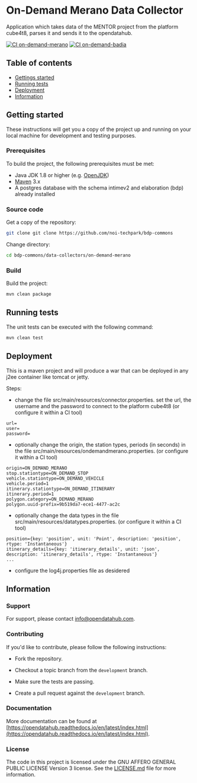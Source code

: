<!--
SPDX-FileCopyrightText: NOI Techpark <digital@noi.com>

SPDX-License-Identifier: CC0-1.0
-->

# On-Demand Merano Data Collector

Application which takes data of the MENTOR project from the platform cube4t8, parses it and sends it to the opendatahub.

[![CI on-demand-merano](https://github.com/noi-techpark/bdp-commons/actions/workflows/ci-on-demand-merano.yml/badge.svg)](https://github.com/noi-techpark/bdp-commons/actions/workflows/ci-on-demand-merano.yml)
[![CI on-demand-badia](https://github.com/noi-techpark/bdp-commons/actions/workflows/ci-on-demand-badia.yml/badge.svg)](https://github.com/noi-techpark/bdp-commons/actions/workflows/ci-on-demand-badia.yml)

## Table of contents

- [Gettings started](#getting-started)
- [Running tests](#running-tests)
- [Deployment](#deployment)
- [Information](#information)

## Getting started

These instructions will get you a copy of the project up and running on your local machine for development and testing
purposes.

### Prerequisites

To build the project, the following prerequisites must be met:

- Java JDK 1.8 or higher (e.g. [OpenJDK](https://openjdk.java.net/))
- [Maven](https://maven.apache.org/) 3.x
- A postgres database with the schema intimev2 and elaboration (bdp) already installed

### Source code

Get a copy of the repository:

```bash
git clone git clone https://github.com/noi-techpark/bdp-commons
```

Change directory:

```bash
cd bdp-commons/data-collectors/on-demand-merano
```

### Build

Build the project:

```bash
mvn clean package
```

## Running tests

The unit tests can be executed with the following command:

```bash
mvn clean test
```

## Deployment

This is a maven project and will produce a war that can be deployed in any j2ee container like tomcat or jetty.

Steps:

* change the file src/main/resources/connector.properties. set the url, the username and the
  password to connect to the platform cube4t8 (or configure it within a CI tool)

```
url=
user=
password=
```

* optionally change the origin, the station types, periods (in seconds) in
  the file src/main/resources/ondemandmerano.properties. (or configure it within a CI tool)

```
origin=ON_DEMAND_MERANO
stop.stationtype=ON_DEMAND_STOP
vehicle.stationtype=ON_DEMAND_VEHICLE
vehicle.period=1
itinerary.stationtype=ON_DEMAND_ITINERARY
itinerary.period=1
polygon.category=ON_DEMAND_MERANO
polygon.uuid-prefix=9b519da7-ece1-4477-ac2c
```

* optionally change the data types in the file src/main/resources/datatypes.properties.
  (or configure it within a CI tool)

```
position={key: 'position', unit: 'Point', description: 'position', rtype: 'Instantaneous'}
itinerary_details={key: 'itinerary_details', unit: 'json', description: 'itinerary_details', rtype: 'Instantaneous'}
...
```

* configure the log4j.properties file as desidered

## Information

### Support

For support, please contact [info@opendatahub.com](mailto:info@opendatahub.com).

### Contributing

If you'd like to contribute, please follow the following instructions:

- Fork the repository.

- Checkout a topic branch from the `development` branch.

- Make sure the tests are passing.

- Create a pull request against the `development` branch.

### Documentation

More documentation can be found
at [https://opendatahub.readthedocs.io/en/latest/index.html](https://opendatahub.readthedocs.io/en/latest/index.html).

### License

The code in this project is licensed under the GNU AFFERO GENERAL PUBLIC LICENSE Version 3 license. See
the [LICENSE.md](LICENSE.md) file for more information.
